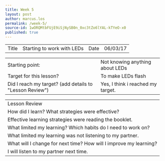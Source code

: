 ```yaml
---
title: Week 5
layout: post
author: marcus.los
permalink: /week-5/
source-id: 1wORQMtbFUjE9iSjNySB0n_0xc3tZo6lYAL-kTYeO-x0
published: true
---
```

<table>
  <tr>
    <td>Title</td>
    <td>Starting to work with LEDs</td>
    <td>Date</td>
    <td>06/03/17</td>
  </tr>
</table>


<table>
  <tr>
    <td>Starting point:</td>
    <td>Not knowing anything about LEDs</td>
  </tr>
  <tr>
    <td>Target for this lesson?</td>
    <td>To make LEDs flash</td>
  </tr>
  <tr>
    <td>Did I reach my target? 
(add details to "Lesson Review")</td>
    <td> Yes, I think i reached my target.</td>
  </tr>
</table>


<table>
  <tr>
    <td>Lesson Review</td>
  </tr>
  <tr>
    <td>How did I learn? What strategies were effective? </td>
  </tr>
  <tr>
    <td>
Effective learning strategies were reading the booklet.</td>
  </tr>
  <tr>
    <td>What limited my learning? Which habits do I need to work on? </td>
  </tr>
  <tr>
    <td>
What limited my learning was not listening to my partner.</td>
  </tr>
  <tr>
    <td>What will I change for next time? How will I improve my learning?</td>
  </tr>
  <tr>
    <td>
I will listen to my partner next time.</td>
  </tr>
</table>


